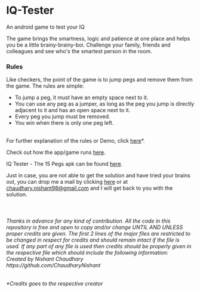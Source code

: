 # IQ-Tester
An android game to test your IQ

The game brings the smartness, logic and patience at one place and helps you be a little brainy-brainy-boi. Challenge your family, friends and colleagues and see who's the smartest person in the room.

<h3>Rules</h3>
Like checkers, the point of the game is to jump pegs and remove them from the game. The rules are simple:
<ul><li>To jump a peg, it must have an empty space next to it.
<li>You can use any peg as a jumper, as long as the peg you jump is directly adjacent to it and has an open space next to it.
<li>Every peg you jump must be removed.
<li>You win when there is only one peg left.</ul>

<br>For further explanation of the rules or Demo, click [here](https://drive.google.com/open?id=1QcRtzjpXXP3XTvu7fXfa4oxDIsxwX4eV)*.

Check out how the app/game runs [here](https://youtu.be/Udd1IuyZHrI).

IQ Tester - The 15 Pegs apk can be found [here](https://github.com/ChaudharyNishant/IQ-Tester/blob/master/app/release/IQ%20Tester%20-%20The%2015%20Pegs.apk).

Just in case, you are not able to get the solution and have tried your brains out, you can drop me a mail by clicking <a href="mailto:chaudhary.nishant98@gmail.com?Subject=Help!%20I%20need%20solution%20for%20IQ%20Tester" target="_top">here</a> or at chaudhary.nishant98@gmail.com and I will get back to you with the solution.

<h6><i><br><br>Thanks in advance for any kind of contribution. All the code in this repository is free and open to copy and/or change UNTIL AND UNLESS proper credits are given. The first 2 lines of the major files are restricted to be changed in respect for credits and should remain intact if the file is used. If any part of any file is used then credits should be properly given in the respective file which should include the following information:
<br>Created by Nishant Chaudhary
<br>https://github.com/ChaudharyNishant</i><h6>

*Credits goes to the respective creator
